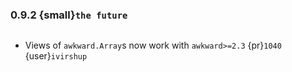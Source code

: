 ### 0.9.2 {small}`the future`

```{rubric} Bugfix
```

* Views of `awkward.Array`s now work with `awkward>=2.3` {pr}`1040` {user}`ivirshup`
